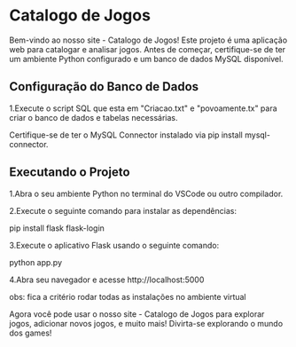 <h1>Catalogo de Jogos</h1>
<p> Bem-vindo ao nosso site - Catalogo de Jogos! Este projeto é uma aplicação web para catalogar e analisar jogos. Antes de começar, certifique-se de ter um ambiente Python configurado e um banco de dados MySQL disponível. </p>
<h2>Configuração do Banco de Dados</h2>
<p>1.Execute o script SQL  que esta em "Criacao.txt" e "povoamente.tx" para criar o banco de dados e tabelas necessárias.</p>
<p>Certifique-se de ter o MySQL Connector instalado via pip install mysql-connector.</p>


<h2>Executando o Projeto</h2>
<p>1.Abra o seu ambiente Python no terminal do VSCode ou outro compilador.</p>
<p>2.Execute o seguinte comando para instalar as dependências:</p>
pip install flask flask-login <br>
<p>3.Execute o aplicativo Flask usando o seguinte comando:</P>
python app.py <br>
<p>4.Abra seu navegador e acesse http://localhost:5000</p>

obs: fica a critério rodar todas as instalações no ambiente virtual <br>

<p>Agora você pode usar o nosso site - Catalogo de Jogos para explorar jogos, adicionar novos jogos, e muito mais! Divirta-se explorando o mundo dos games! </p>

